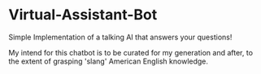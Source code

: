 # Virtual-Assistant-Bot
Simple Implementation of a talking AI that answers your questions!

My intend for this chatbot is to be curated for my generation and after, to the extent of grasping 'slang' American English knowledge.
